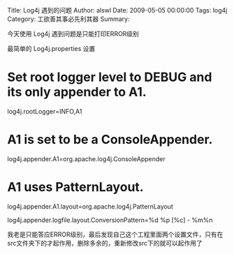 Title: Log4j 遇到的问题
Author: alswl
Date: 2009-05-05 00:00:00
Tags: log4j
Category: 工欲善其事必先利其器
Summary: 

今天使用 Log4j 遇到问题是只能打印ERROR级别

最简单的 Log4j.properties 设置

# Set root logger level to DEBUG and its only appender to A1.

log4j.rootLogger=INFO,A1

# A1 is set to be a ConsoleAppender.

log4j.appender.A1=org.apache.log4j.ConsoleAppender

# A1 uses PatternLayout.

log4j.appender.A1.layout=org.apache.log4j.PatternLayout

log4j.appender.logfile.layout.ConversionPattern=%d %p [%c] - %m%n

我老是只能答应ERROR级别，最后发现自己这个工程里面两个设置文件，只有在src文件夹下的才起作用，删除多余的，重新修改src下的就可以起作用了

